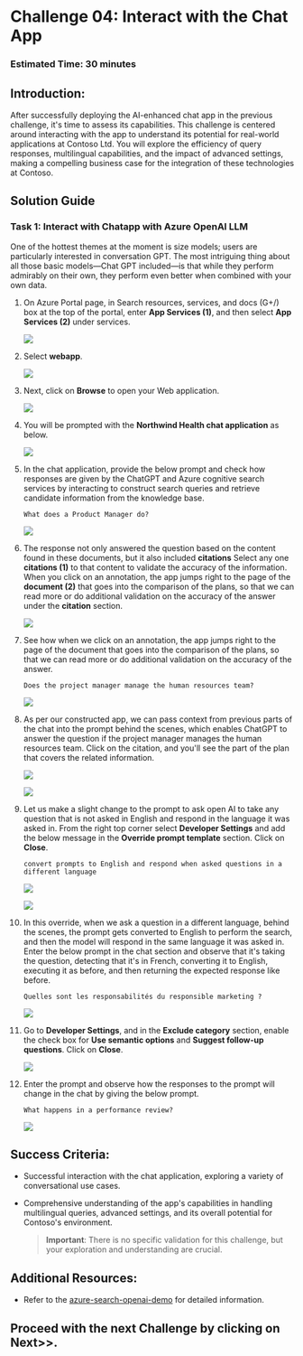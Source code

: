 # Challenge 04: Interact with the Chat App

### Estimated Time: 30 minutes

## Introduction:

After successfully deploying the AI-enhanced chat app in the previous challenge, it's time to assess its capabilities. This challenge is centered around interacting with the app to understand its potential for real-world applications at Contoso Ltd. You will explore the efficiency of query responses, multilingual capabilities, and the impact of advanced settings, making a compelling business case for the integration of these technologies at Contoso.

## Solution Guide

### Task 1: Interact with Chatapp with Azure OpenAI LLM

One of the hottest themes at the moment is size models; users are particularly interested in conversation GPT. The most intriguing thing about all those basic models—Chat GPT included—is that while they perform admirably on their own, they perform even better when combined with your own data.

1. On Azure Portal page, in Search resources, services, and docs (G+/) box at the top of the portal, enter **App Services (1)**, and then select **App Services (2)** under services.

   ![](../media/Active-image112.png)

1. Select **webapp**.

   ![](../media/Active-image113.png)
      
1. Next, click on **Browse** to open your Web application.

   ![](../media/Active-image114.png)
   
1. You will be prompted with the **Northwind Health chat application** as below. 

   ![](../media/lab03-04.png)

1. In the chat application, provide the below prompt and check how responses are given by the ChatGPT and Azure cognitive search services by interacting to construct search queries and retrieve candidate information from the knowledge base.

   ```
   What does a Product Manager do?
   ```

   ![](../media/Active-image115.png)

1. The response not only answered the question based on the content found in these documents, but it also included **citations** Select any one **citations (1)** to that content to validate the accuracy of the information. When you click on an annotation, the app jumps right to the page of the **document (2)** that goes into the comparison of the plans, so that we can read more or do additional validation on the accuracy of the answer under the **citation** section. 

   ![](../media/Active-image116.png)

1. See how when we click on an annotation, the app jumps right to the page of the document that goes into the comparison of the plans, so that we can read more or do additional validation on the accuracy of the answer. 

   ```
   Does the project manager manage the human resources team?
   ```
   
   ![](../media/3-6.png)

1. As per our constructed app, we can pass context from previous parts of the chat into the prompt behind the scenes, which enables ChatGPT to answer the question if the project manager manages the human resources team. Click on the citation, and you'll see the part of the plan that covers the related information.

   ![](../media/3-6.1.png)
   
   ![](../media/3-7.png)

1. Let us make a slight change to the prompt to ask open AI to take any question that is not asked in English and respond in the language it was asked in. From the right top corner select **Developer Settings** and add the below message in the **Override prompt template** section. Click on **Close**.

      ```
      convert prompts to English and respond when asked questions in a different language
      ```

      ![](../media/Active-image117.png)
   
      ![](../media/Active-image118.png)

1. In this override, when we ask a question in a different language, behind the scenes, the prompt gets converted to English to perform the search, and then the model will respond in the same language it was asked in. Enter the below prompt in the chat section and observe that it's taking the question, detecting that it's in French, converting it to English, executing it as before, and then returning the expected response like before.

   ```
   Quelles sont les responsabilités du responsible marketing ?
   ```

   ![](../media/3-8.png)

1. Go to **Developer Settings**, and in the **Exclude category** section, enable the check box for **Use semantic options** and **Suggest follow-up questions**. Click on **Close**.

   ![](../media/Active-image119.png)

1. Enter the prompt and observe how the responses to the prompt will change in the chat by giving the below prompt.

   ```
   What happens in a performance review?
   ```

   ![](../media/3-10.png)

## Success Criteria:
  - Successful interaction with the chat application, exploring a variety of conversational use cases.
  - Comprehensive understanding of the app's capabilities in handling multilingual queries, advanced settings, and its overall potential for Contoso's environment.
     
    > **Important**: There is no specific validation for this challenge, but your exploration and understanding are crucial.


## Additional Resources:

- Refer to the  [azure-search-openai-demo](https://github.com/Azure-Samples/azure-search-openai-demo) for detailed information.

## Proceed with the next Challenge by clicking on **Next**>>.
